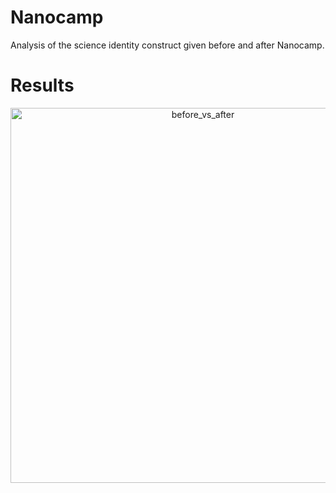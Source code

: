 # Nanocamp
Analysis of the science identity construct given before and after Nanocamp.

# Results

<p align="center">
<img src="Figures/before_vs_after" alt="before_vs_after" width="600">
</p>